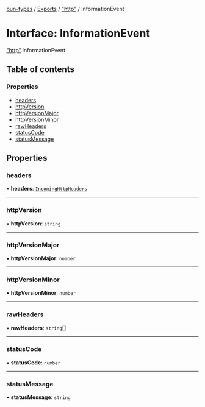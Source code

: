 [bun-types](https://github.com/oven-sh/bun-types/blob/master/api-docs/README.md) / [Exports](https://github.com/oven-sh/bun-types/blob/master/api-docs/modules.md) / ["http"](https://github.com/oven-sh/bun-types/blob/master/api-docs/modules/http_.md) / InformationEvent

# Interface: InformationEvent

["http"](https://github.com/oven-sh/bun-types/blob/master/api-docs/modules/http_.md).InformationEvent

## Table of contents

### Properties

- [headers](https://github.com/oven-sh/bun-types/blob/master/api-docs/interfaces/http_.InformationEvent.md#headers)
- [httpVersion](https://github.com/oven-sh/bun-types/blob/master/api-docs/interfaces/http_.InformationEvent.md#httpversion)
- [httpVersionMajor](https://github.com/oven-sh/bun-types/blob/master/api-docs/interfaces/http_.InformationEvent.md#httpversionmajor)
- [httpVersionMinor](https://github.com/oven-sh/bun-types/blob/master/api-docs/interfaces/http_.InformationEvent.md#httpversionminor)
- [rawHeaders](https://github.com/oven-sh/bun-types/blob/master/api-docs/interfaces/http_.InformationEvent.md#rawheaders)
- [statusCode](https://github.com/oven-sh/bun-types/blob/master/api-docs/interfaces/http_.InformationEvent.md#statuscode)
- [statusMessage](https://github.com/oven-sh/bun-types/blob/master/api-docs/interfaces/http_.InformationEvent.md#statusmessage)

## Properties

### headers

• **headers**: [`IncomingHttpHeaders`](https://github.com/oven-sh/bun-types/blob/master/api-docs/interfaces/http_.IncomingHttpHeaders.md)

___

### httpVersion

• **httpVersion**: `string`

___

### httpVersionMajor

• **httpVersionMajor**: `number`

___

### httpVersionMinor

• **httpVersionMinor**: `number`

___

### rawHeaders

• **rawHeaders**: `string`[]

___

### statusCode

• **statusCode**: `number`

___

### statusMessage

• **statusMessage**: `string`
